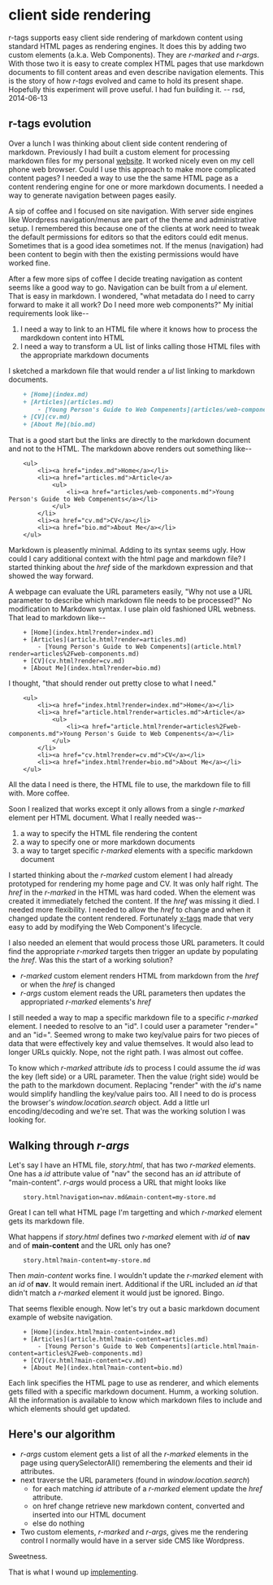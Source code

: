 
# client side rendering

r-tags supports easy client side rendering of markdown content using standard HTML pages as rendering engines. It does this by adding two custom elements (a.k.a. Web Components).  They are _r-marked_ and _r-args_.  With those two it is easy to create complex HTML pages that use markdown documents to fill content areas and even describe navigation elements. This is the story of how _r-tags_ evolved and came to hold its present shape. Hopefully this experiment will prove useful. I had fun building it.
-- rsd, 2014-06-13


## r-tags evolution

Over a lunch I was thinking about client side content rendering of markdown. Previously I had built a custom element for processing markdown files for my personal [website](http://rsdoiel.github.io). It worked nicely even on my cell phone web browser. Could I use this approach to make more complicated content pages? I needed a way to use the the same HTML page as a content rendering engine for one or more markdown documents. I needed a way to generate navigation between pages easily.

A sip of coffee and I focused on site navigation. With server side engines like Wordpress navigation/menus are part of the theme and administrative setup. I remembered this because one of the clients at work need to tweak the default permissions for editors so that the editors could edit menus. Sometimes that is a good idea sometimes not. If the menus (navigation) had been content to begin with then the existing permissions would have worked fine.

After a few more sips of coffee I decide treating navigation as content seems like a good way to go. Navigation can be built from a *ul* element.  That is easy in markdown.  I wondered, "what metadata do I need to carry forward to make it all work? Do I need more web components?"  My initial requirements look like--

1. I need a way to link to an HTML file where it knows how to process the mardkdown content into HTML
2. I need a way to transform a UL list of links calling those HTML files with the appropriate markdown documents

I sketched a markdown file that would render a *ul* list linking to markdown documents.

```markdown
    + [Home](index.md)
    + [Articles](articles.md)
        - [Young Person's Guide to Web Compenents](articles/web-components.md)
    + [CV](cv.md)
    + [About Me](bio.md)
```

That is a good start but the links are directly to the markdown document and not to the HTML. The markdown above renders out something like--

```
    <ul>
        <li><a href="index.md">Home</a></li>
        <li><a href="articles.md">Article</a>
            <ul>
                <li><a href="articles/web-components.md">Young Person's Guide to Web Compenents</a></li>
            </ul>
        </li>
        <li><a href="cv.md">CV</a></li>
        <li><a href="bio.md">About Me</a></li>
    </ul>
```

Markdown is pleasently minimal. Adding to its syntax seems ugly. How could I cary additional context with the html page and markdown file? I started thinking about the *href* side of the markdown expression and that showed the way forward.

A webpage can evaluate the URL parameters easily, "Why not use a URL parameter to describe which markdown file needs to be processed?" No modification to Markdown syntax. I use plain old fashioned URL webness. That lead to markdown like--

```
    + [Home](index.html?render=index.md)
    + [Articles](article.html?render=articles.md)
        - [Young Person's Guide to Web Compenents](article.html?render=articles%2Fweb-components.md)
    + [CV](cv.html?render=cv.md)
    + [About Me](index.html?render=bio.md)
```

I thought, "that should render out pretty close to what I need."

```
    <ul>
        <li><a href="index.html?render=index.md">Home</a></li>
        <li><a href="article.html?render=articles.md">Article</a>
            <ul>
                <li><a href="article.html?render=articles%2Fweb-components.md">Young Person's Guide to Web Compenents</a></li>
            </ul>
        </li>
        <li><a href="cv.html?render=cv.md">CV</a></li>
        <li><a href="index.html?render=bio.md">About Me</a></li>
    </ul>
```

All the data I need is there, the HTML file to use, the markdown file to fill with. More coffee.

Soon I realized that works except it only allows from a single _r-marked_ element per HTML document.  What I really needed was--

1. a way to specify the HTML file rendering the content
2. a way to specify one or more markdown documents
3. a way to target specific _r-marked_ elements with a specific markdown document

I started thinking about the _r-marked_ custom element I had already prototyped for rendering my home page and CV. It was only half right. The *href* in the _r-marked_ in the HTML was hard coded. When the element was created it immediately fetched the content. If the *href* was missing it died.  I needed more flexibility. I needed to allow the *href* to change and when it changed update the content rendered.  Fortunately [x-tags](http://x-tags.org) made that very easy to add by modifying the Web Component's lifecycle.

I also needed an element that would process those URL parameters. It could find the appropriate _r-marked_ targets then trigger an update by populating the *href*. Was this the start of a working solution?

+ _r-marked_ custom element renders HTML from markdown from the *href* or when the *href* is changed
+ _r-args_ custom element reads the URL parameters then updates the appropriated _r-marked_ elements's *href*

I still needed a way to map a specific markdown file to a specific _r-marked_ element.  I needed to resolve to an "id".  I could user a parameter "render=" and an "id=". Seemed wrong to make two key/value pairs for two pieces of data that were effectively key and value themselves. It would also lead to longer URLs quickly.  Nope, not the right path.  I was almost out coffee.

To know which _r-marked_ attribute *id*s to process I could assume the *id* was the key (left side) or a URL parameter. Then the value (right side) would be the path to the markdown document. Replacing "render" with the *id*'s name would simplify handling the key/value pairs too. All I need to do is process the browser's *window.location.search* object. Add a little url encoding/decoding and we're set. That was the working solution I was looking for.


## Walking through _r-args_

Let's say I have an HTML file, *story.html*, that has two _r-marked_ elements. One has a *id* attribute value of "nav" the second has an *id* attribute of "main-content".  _r-args_ would process a URL that might looks like 
 
```
    story.html?navigation=nav.md&main-content=my-store.md
```

Great I can tell what HTML page I'm targetting and which _r-marked_ element gets its markdown file.

What happens if *story.html* defines two _r-marked_ element with *id* of **nav** and of **main-content** and the URL only has one?

```
    story.html?main-content=my-store.md
```

Then *main-content* works fine. I wouldn't update the _r-marked_ element with an *id* of **nav**.  It would remain inert. Additional if the URL included an *id* that didn't match a _r-marked_ element it would just be ignored. Bingo.

That seems flexible enough.  Now let's try out a basic markdown document example of website navigation.

```
    + [Home](index.html?main-content=index.md)
    + [Articles](article.html?main-content=articles.md)
        - [Young Person's Guide to Web Compenents](article.html?main-content=articles%2Fweb-components.md)
    + [CV](cv.html?main-content=cv.md)
    + [About Me](index.html?main-content=bio.md)
```

Each link specifies the HTML page to use as renderer, and which elements gets filled with a specific markdown document.
Humm, a working solution. All the information is available to know which markdown files to include and which elements should get updated. 


## Here's our algorithm

+ _r-args_ custom element gets a list of all the _r-marked_ elements in the page using
querySelectorAll() remembering the elements and their id attributes.  
+ next traverse the URL parameters (found in *window.location.search*)
    - for each matching *id* attribute of a  _r-marked_ element update the *href* attribute. 
    - on href change retrieve new markdown content, converted and inserted into our HTML document
    - else do nothing
+ Two custom elements, _r-marked_ and _r-args_, gives me the rendering control I normally would have in a server side CMS like Wordpress. 

Sweetness.

That is what I wound up [implementing](https://github.com/rsdoiel/r-tags).
